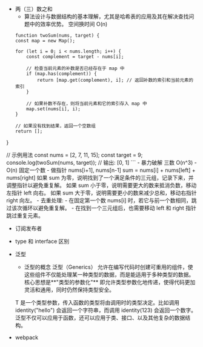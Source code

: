 - 两（三）数之和
    - 算法设计与数据结构的基本理解，尤其是哈希表的应用及其在解决查找问题中的效率优势。
        空间换时间   O(n)
    ```
    function twoSum(nums, target) {  
    const map = new Map();

    for (let i = 0; i < nums.length; i++) {
        const complement = target - nums[i];

        // 检查当前元素的补数是否已经存在于 map 中
        if (map.has(complement)) {
            return [map.get(complement), i]; // 返回补数的索引和当前元素的索引
        }

        // 如果补数不存在，则将当前元素和它的索引存入 map 中
        map.set(nums[i], i);
    }

    // 如果没有找到结果，返回一个空数组
    return [];
}

// 示例用法
const nums = [2, 7, 11, 15];
const target = 9;
console.log(twoSum(nums, target)); // 输出: [0, 1]
    ```
    - 暴力破解  三数  O(n^3)
        - O(n) 固定一个数
        - 做指针  nums[i+1], nums[n-1]
            sum = nums[i] + nums[left] + nums[right]
            如果 sum 为零，说明找到了一个满足条件的三元组，记录下来，并调整指针以避免重复解。
            如果 sum 小于零，说明需要更大的数来抵消负数，移动左指针 left 向右。
            如果 sum 大于零，说明需要更小的数来减少总和，移动右指针 right 向左。
        - 去重处理:
            - 在固定第一个数 nums[i] 时，若它与前一个数相同，跳过该次循环以避免重复解。
            - 在找到一个三元组后，也需要移动 left 和 right 指针跳过重复元素。

- 订阅发布者
- type 和 interface 区别
- 泛型 
    - 泛型的概念
    泛型（Generics） 允许在编写代码时创建可重用的组件，使这些组件不仅能处理某一种类型的数据，而是能适用于多种类型的数据。
    核心思想是**"类型的参数化"** 即允许类型参数化地传递，使得代码更加灵活和通用，同时仍然保持类型安全。

     
    T 是一个类型参数，传入函数的类型将由调用时的类型决定。比如调用 identity<string>("hello") 会返回一个字符串，而调用 identity<number>(123) 会返回一个数字。
    泛型不仅可以应用于函数，还可以应用于类、接口、以及其他复杂的数据结构。
- webpack  
    

